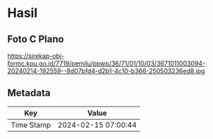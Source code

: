 # Hasil

## Foto C Plano

https://sirekap-obj-formc.kpu.go.id/7719/pemilu/ppwp/36/71/01/10/03/3671011003094-20240214-192559--8d07bfd4-d2b1-4c10-b366-250503236ed8.jpg


## Metadata

| Key        | Value               |
| ---------- | ------------------- |
| Time Stamp | 2024-02-15 07:00:44 |



